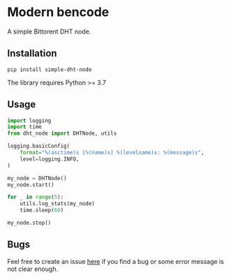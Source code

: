 # Modern bencode

A simple Bittorent DHT node.

## Installation
```
pip install simple-dht-node
```
The library requires Python >= 3.7

## Usage
```python
import logging
import time
from dht_node import DHTNode, utils

logging.basicConfig(
    format="%(asctime)s [%(name)s] %(levelname)s: %(message)s",
    level=logging.INFO,
)

my_node = DHTNode()
my_node.start()

for _ in range(5):
    utils.log_stats(my_node)
    time.sleep(60)

my_node.stop()
```

## Bugs

Feel free to create an issue [here](https://github.com/retonato/simple-dht-node/issues)
if you find a bug or some error message is not clear enough.